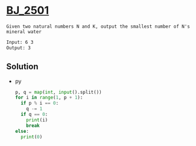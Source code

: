 # [BJ_2501](https://acmicpc.net/problem/2501)

```en
Given two natural numbers N and K, output the smallest number of N's mineral water
```

```txt
Input: 6 3
Output: 3
```

## Solution

* py

  ```py
  p, q = map(int, input().split())
  for i in range(1, p + 1):
    if p % i == 0:
      q -= 1
    if q == 0:
      print(i)
      break
  else:
    print(0)
  ```
